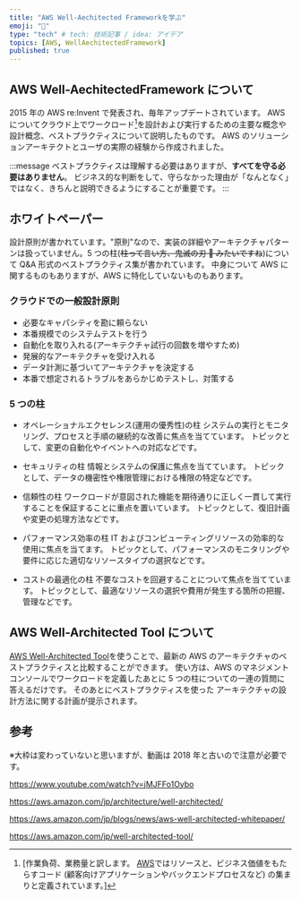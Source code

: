 ```yaml
---
title: "AWS Well-Aechitected Frameworkを学ぶ"
emoji: "📑"
type: "tech" # tech: 技術記事 / idea: アイデア
topics: [AWS, WellAechitectedFramework]
published: true
---
```


## AWS Well-AechitectedFramework について

2015 年の AWS re:Invent で発表され、毎年アップデートされています。
AWS についてクラウド上でワークロード[^1]を設計および実行するための主要な概念や設計概念、ベストプラクティスについて説明したものです。
AWS のソリューションアーキテクトとユーザの実際の経験から作成されました。

[^1]:
    [作業負荷、業務量と訳します。
    [AWS](https://docs.aws.amazon.com/ja_jp/wellarchitected/latest/userguide/workloads.html)ではリソースと、ビジネス価値をもたらすコード (顧客向けアプリケーションやバックエンドプロセスなど) の集まりと定義されています。]

:::message
ベストプラクティスは理解する必要はありますが、**すべてを守る必要はありません**。
ビジネス的な判断をして、守らなかった理由が「なんとなく」ではなく、きちんと説明できるようにすることが重要です。
:::

## ホワイトペーパー

設計原則が書かれています。"原則"なので、実装の詳細やアーキテクチャパターンは扱っていません。5 つの柱(~~柱って言い方、鬼滅の刃 👹 みたいですね~~)について Q&A 形式のベストプラクティス集が書かれています。
中身について AWS に関するものもありますが、AWS に特化していないものもあります。

### クラウドでの一般設計原則

- 必要なキャパシティを勘に頼らない
- 本番規模でのシステムテストを行う
- 自動化を取り入れる(アーキテクチャ試行の回数を増やすため)
- 発展的なアーキテクチャを受け入れる
- データ計測に基づいてアーキテクチャを決定する
- 本番で想定されるトラブルをあらかじめテストし、対策する

### 5 つの柱

- オペレーショナルエクセレンス(運用の優秀性)の柱
  システムの実行とモニタリング、プロセスと手順の継続的な改善に焦点を当てています。
  トピックとして、変更の自動化やイベントへの対応などです。

- セキュリティの柱
  情報とシステムの保護に焦点を当てています。
  トピックとして、データの機密性や権限管理における権限の特定などです。

- 信頼性の柱
  ワークロードが意図された機能を期待通りに正しく一貫して実行することを保証することに重点を置いています。
  トピックとして、復旧計画や変更の処理方法などです。

- パフォーマンス効率の柱
  IT およびコンピューティングリソースの効率的な使用に焦点を当てます。
  トピックとして、パフォーマンスのモニタリングや要件に応じた適切なリソースタイプの選択などです。

- コストの最適化の柱
  不要なコストを回避することについて焦点を当てています。
  トピックとして、最適なリソースの選択や費用が発生する箇所の把握、管理などです。

## AWS Well-Architected Tool について

[AWS Well-Architected Tool](https://aws.amazon.com/jp/well-architected-tool/)を使うことで、最新の AWS のアーキテクチャのベストプラクティスと比較することができます。
使い方は、AWS のマネジメントコンソールでワークロードを定義したあとに 5 つの柱についての一連の質問に答えるだけです。
そのあとにベストプラクティスを使った アーキテクチャの設計方法に関する計画が提示されます。

## 参考

※大枠は変わっていないと思いますが、動画は 2018 年と古いので注意が必要です。

https://www.youtube.com/watch?v=jMJFFo1Oybo

https://aws.amazon.com/jp/architecture/well-architected/

https://aws.amazon.com/jp/blogs/news/aws-well-architected-whitepaper/

https://aws.amazon.com/jp/well-architected-tool/
